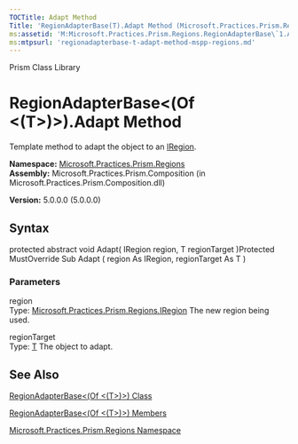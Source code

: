 ```yaml
---
TOCTitle: Adapt Method
Title: 'RegionAdapterBase(T).Adapt Method (Microsoft.Practices.Prism.Regions)'
ms:assetid: 'M:Microsoft.Practices.Prism.Regions.RegionAdapterBase\`1.Adapt(Microsoft.Practices.Prism.Regions.IRegion,\`0)'
ms:mtpsurl: 'regionadapterbase-t-adapt-method-mspp-regions.md'
---
```


Prism Class Library

RegionAdapterBase&lt;(Of &lt;(T&gt;)&gt;).Adapt Method
==========================================================

Template method to adapt the object to an [IRegion](https://msdn.microsoft.com/library/microsoft.practices.prism.regions.iregion).

**Namespace:** [Microsoft.Practices.Prism.Regions](https://msdn.microsoft.com/library/microsoft.practices.prism.regions)
**Assembly:** Microsoft.Practices.Prism.Composition (in Microsoft.Practices.Prism.Composition.dll)

**Version:** 5.0.0.0 (5.0.0.0)

## Syntax


protected abstract void Adapt( IRegion region, T regionTarget )Protected MustOverride Sub Adapt ( region As IRegion, regionTarget As T )

### Parameters

region  
Type: [Microsoft.Practices.Prism.Regions.IRegion](https://msdn.microsoft.com/library/microsoft.practices.prism.regions.iregion)
The new region being used.

regionTarget  
Type: [T](https://msdn.microsoft.com/library/microsoft.practices.prism.regions.regionadapterbase%601)
The object to adapt.

See Also
--------


[RegionAdapterBase&lt;(Of &lt;(T&gt;)&gt;) Class](https://msdn.microsoft.com/library/microsoft.practices.prism.regions.regionadapterbase%601)

[RegionAdapterBase&lt;(Of &lt;(T&gt;)&gt;) Members](https://msdn.microsoft.com/allmembers.t:microsoft.practices.prism.regions.regionadapterbase%601)

[Microsoft.Practices.Prism.Regions Namespace](https://msdn.microsoft.com/library/microsoft.practices.prism.regions)
